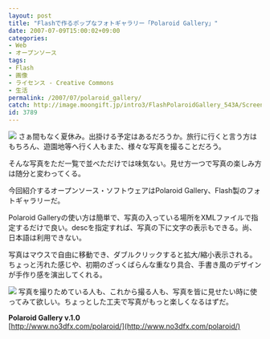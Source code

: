 ```yaml
---
layout: post
title: "Flashで作るポップなフォトギャラリー「Polaroid Gallery」"
date: 2007-07-09T15:00:02+09:00
categories:
- Web
- オープンソース
tags: 
- Flash
- 画像
- ライセンス - Creative Commons
- 生活
permalink: /2007/07/polaroid_gallery/
catch: http://image.moongift.jp/intro3/FlashPolaroidGallery_543A/Screenshot_7_thumb.png
id: 3789
---
```

[![](http://image.moongift.jp/intro3/FlashPolaroidGallery_543A/Screenshot_9_thumb.png)](http://image.moongift.jp/intro3/FlashPolaroidGallery_543A/Screenshot_92.png) さぁ間もなく夏休み。出掛ける予定はあるだろうか。旅行に行くと言う方はもちろん、遊園地等へ行く人もまた、様々な写真を撮ることだろう。   
  
そんな写真をただ一覧で並べただけでは味気ない。見せ方一つで写真の楽しみ方は随分と変わってくる。   
  
今回紹介するオープンソース・ソフトウェアはPolaroid Gallery、Flash製のフォトギャラリーだ。   
  
<!--more-->  
  
Polaroid Galleryの使い方は簡単で、写真の入っている場所をXMLファイルで指定するだけで良い。descを指定すれば、写真の下に文字の表示もできる。尚、日本語は利用できない。   
  
写真はマウスで自由に移動でき、ダブルクリックすると拡大/縮小表示される。ちょっと汚れた感じや、初期のざっくばらんな重なり具合、手書き風のデザインが手作り感を演出してくれる。   
  
[![](http://image.moongift.jp/intro3/FlashPolaroidGallery_543A/Screenshot_7_thumb.png)](http://image.moongift.jp/intro3/FlashPolaroidGallery_543A/Screenshot_72.png) 写真を撮りためている人も、これから撮る人も、写真を皆に見せたい時に使ってみて欲しい。ちょっとした工夫で写真がもっと楽しくなるはずだ。   
  
**Polaroid Gallery v.1.0**  
[http://www.no3dfx.com/polaroid/](http://www.no3dfx.com/polaroid/)